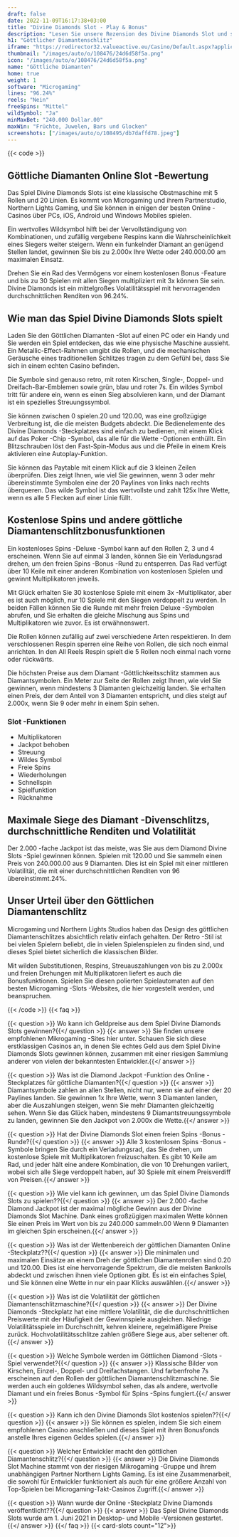 ```yaml
---
draft: false
date: 2022-11-09T16:17:38+03:00
title: "Divine Diamonds Slot - Play & Bonus"
description: "Lesen Sie unsere Rezension des Divine Diamonds Slot und sehen Sie, wie das Gameplay und die Funktionen funktionieren. Sie werden auch herausfinden, wo Sie es mit dem besten Casino -Bonus spielen können."
h1: "Göttlicher Diamantenschlitz"
iframe: "https://redirector32.valueactive.eu/Casino/Default.aspx?applicationid=4023&serverid=22620&gameid=divinediamonds&ul=en&variant=uat-demo&sext1=demo&sext2=demo&lobbyURL=http://www.microgaming.co.uk/games?pagesize=25&sortorder=Descending&sortfield=Release%20Date"
thumbnail: "/images/auto/o/108476/24d6d58f5a.png"
icon: "/images/auto/o/108476/24d6d58f5a.png"
name: "Göttliche Diamanten"
home: true
weight: 1
software: "Microgaming"
lines: "96.24%"
reels: "Nein"
freeSpins: "Mittel"
wildSymbol: "Ja"
minMaxBet: "240.000 Dollar.00"
maxWin: "Früchte, Juwelen, Bars und Glocken"
screenshots: ["/images/auto/o/108495/db7daffd78.jpeg"]
---
```


{{< code >}}<h2>Göttliche Diamanten Online Slot -Bewertung</h2><p>Das Spiel Divine Diamonds Slots ist eine klassische Obstmaschine mit 5 Rollen und 20 Linien. Es kommt von Microgaming und ihrem Partnerstudio, Northern Lights Gaming, und Sie können in einigen der besten Online -Casinos über PCs, iOS, Android und Windows Mobiles spielen.</p><p>Ein wertvolles Wildsymbol hilft bei der Vervollständigung von Kombinationen, und zufällig vergebene Respins kann die Wahrscheinlichkeit eines Siegers weiter steigern. Wenn ein funkelnder Diamant an genügend Stellen landet, gewinnen Sie bis zu 2.000x Ihre Wette oder 240.000.00 am maximalen Einsatz.</p><p>Drehen Sie ein Rad des Vermögens vor einem kostenlosen Bonus -Feature und bis zu 30 Spielen mit allen Siegen multipliziert mit 3x können Sie sein. Divine Diamonds ist ein mittelgroßes Volatilitätsspiel mit hervorragenden durchschnittlichen Renditen von 96.24%.</p><h2>Wie man das Spiel Divine Diamonds Slots spielt</h2><p>Laden Sie den Göttlichen Diamanten -Slot auf einen PC oder ein Handy und Sie werden ein Spiel entdecken, das wie eine physische Maschine aussieht. Ein Metallic-Effect-Rahmen umgibt die Rollen, und die mechanischen Geräusche eines traditionellen Schlitzes tragen zu dem Gefühl bei, dass Sie sich in einem echten Casino befinden.</p><p>Die Symbole sind genauso retro, mit roten Kirschen, Single-, Doppel- und Dreifach-Bar-Emblemen sowie grün, blau und roter 7s. Ein wildes Symbol tritt für andere ein, wenn es einen Sieg absolvieren kann, und der Diamant ist ein spezielles Streuungssymbol.</p><p>Sie können zwischen 0 spielen.20 und 120.00, was eine großzügige Verbreitung ist, die die meisten Budgets abdeckt. Die Bedienelemente des Divine Diamonds -Steckplatzes sind einfach zu bedienen, mit einem Klick auf das Poker -Chip -Symbol, das alle für die Wette -Optionen enthüllt. Ein Blitzschrauben löst den Fast-Spin-Modus aus und die Pfeile in einem Kreis aktivieren eine Autoplay-Funktion.</p><p>Sie können das Paytable mit einem Klick auf die 3 kleinen Zeilen überprüfen. Dies zeigt Ihnen, wie viel Sie gewinnen, wenn 3 oder mehr übereinstimmte Symbolen eine der 20 Paylines von links nach rechts überqueren. Das wilde Symbol ist das wertvollste und zahlt 125x Ihre Wette, wenn es alle 5 Flecken auf einer Linie füllt.</p><h2>Kostenlose Spins und andere göttliche Diamantenschlitzbonusfunktionen</h2><p>Ein kostenloses Spins -Deluxe -Symbol kann auf den Rollen 2, 3 und 4 erscheinen. Wenn Sie auf einmal 3 landen, können Sie ein Verladungsrad drehen, um den freien Spins -Bonus -Rund zu entsperren. Das Rad verfügt über 10 Keile mit einer anderen Kombination von kostenlosen Spielen und gewinnt Multiplikatoren jeweils.</p><p>Mit Glück erhalten Sie 30 kostenlose Spiele mit einem 3x -Multiplikator, aber es ist auch möglich, nur 10 Spiele mit den Siegen verdoppelt zu werden. In beiden Fällen können Sie die Runde mit mehr freien Deluxe -Symbolen abrufen, und Sie erhalten die gleiche Mischung aus Spins und Multiplikatoren wie zuvor. Es ist erwähnenswert.</p><p>Die Rollen können zufällig auf zwei verschiedene Arten respektieren. In dem verschlossenen Respin sperren eine Reihe von Rollen, die sich noch einmal anrichten. In den All Reels Respin spielt die 5 Rollen noch einmal nach vorne oder rückwärts.</p><p>Die höchsten Preise aus dem Diamant -Göttlichkeitsschlitz stammen aus Diamantsymbolen. Ein Meter zur Seite der Rollen zeigt Ihnen, wie viel Sie gewinnen, wenn mindestens 3 Diamanten gleichzeitig landen. Sie erhalten einen Preis, der dem Anteil von 3 Diamanten entspricht, und dies steigt auf 2.000x, wenn Sie 9 oder mehr in einem Spin sehen.</p><h3>
Slot -Funktionen</h3><ul>
<li></span>
Multiplikatoren</li>
<li></span>
Jackpot behoben</li>
<li></span>
Streuung</li>
<li></span>
Wildes Symbol</li>
<li></span>
Freie Spins</li>
<li></span>
Wiederholungen</li>
<li></span>
Schnellspin</li>
<li></span>
Spielfunktion</li>
<li></span>
Rücknahme</li></ul><h2>Maximale Siege des Diamant -Divenschlitzs, durchschnittliche Renditen und Volatilität</h2><p>Der 2.000 -fache Jackpot ist das meiste, was Sie aus dem Diamond Divine Slots -Spiel gewinnen können. Spielen mit 120.00 und Sie sammeln einen Preis von 240.000.00 aus 9 Diamanten. Dies ist ein Spiel mit einer mittleren Volatilität, die mit einer durchschnittlichen Renditen von 96 übereinstimmt.24%.</p><h2>Unser Urteil über den Göttlichen Diamantenschlitz</h2><p>Microgaming und Northern Lights Studios haben das Design des göttlichen Diamantenschlitzes absichtlich relativ einfach gehalten. Der Retro -Stil ist bei vielen Spielern beliebt, die in vielen Spielenspielen zu finden sind, und dieses Spiel bietet sicherlich die klassischen Bilder.</p><p>Mit wilden Substitutionen, Respins, Streuauszahlungen von bis zu 2.000x und freien Drehungen mit Multiplikatoren liefert es auch die Bonusfunktionen. Spielen Sie diesen polierten Spielautomaten auf den besten Microgaming -Slots -Websites, die hier vorgestellt werden, und beanspruchen.</p>
{{< /code >}}
{{< faq >}}

{{< question >}} Wo kann ich Geldpreise aus dem Spiel Divine Diamonds Slots gewinnen?{{</ question >}}
{{< answer >}} Sie finden unsere empfohlenen Mikrogaming -Sites hier unter. Schauen Sie sich diese erstklassigen Casinos an, in denen Sie echtes Geld aus dem Spiel Divine Diamonds Slots gewinnen können, zusammen mit einer riesigen Sammlung anderer von vielen der bekanntesten Entwickler.{{</ answer >}}

{{< question >}} Was ist die Diamond Jackpot -Funktion des Online -Steckplatzes für göttliche Diamanten?{{</ question >}}
{{< answer >}} Diamantsymbole zahlen an allen Stellen, nicht nur, wenn sie auf einer der 20 Paylines landen. Sie gewinnen 1x Ihre Wette, wenn 3 Diamanten landen, aber die Auszahlungen steigen, wenn Sie mehr Diamanten gleichzeitig sehen. Wenn Sie das Glück haben, mindestens 9 Diamantstreuungssymbole zu landen, gewinnen Sie den Jackpot von 2.000x die Wette.{{</ answer >}}

{{< question >}} Hat der Divine Diamonds Slot einen freien Spins -Bonus -Runde?{{</ question >}}
{{< answer >}} Alle 3 kostenlosen Spins -Bonus -Symbole bringen Sie durch ein Verladungsrad, das Sie drehen, um kostenlose Spiele mit Multiplikatoren freizuschalten. Es gibt 10 Keile am Rad, und jeder hält eine andere Kombination, die von 10 Drehungen variiert, wobei sich alle Siege verdoppelt haben, auf 30 Spiele mit einem Preisverdiff von Preisen.{{</ answer >}}

{{< question >}} Wie viel kann ich gewinnen, um das Spiel Divine Diamonds Slots zu spielen??{{</ question >}}
{{< answer >}} Der 2.000 -fache Diamond Jackpot ist der maximal mögliche Gewinn aus der Divine Diamonds Slot Machine. Dank eines großzügigen maximalen Wette können Sie einen Preis im Wert von bis zu 240.000 sammeln.00 Wenn 9 Diamanten im gleichen Spin erscheinen.{{</ answer >}}

{{< question >}} Was ist der Wettenbereich der göttlichen Diamanten Online -Steckplatz??{{</ question >}}
{{< answer >}} Die minimalen und maximalen Einsätze an einem Dreh der göttlichen Diamantenrollen sind 0.20 und 120.00. Dies ist eine hervorragende Spektrum, die die meisten Bankrolls abdeckt und zwischen ihnen viele Optionen gibt. Es ist ein einfaches Spiel, und Sie können eine Wette in nur ein paar Klicks auswählen.{{</ answer >}}

{{< question >}} Was ist die Volatilität der göttlichen Diamantenschlitzmaschine?{{</ question >}}
{{< answer >}} Der Divine Diamonds -Steckplatz hat eine mittlere Volatilität, die die durchschnittlichen Preiswerte mit der Häufigkeit der Gewinnspiele ausgleichen. Niedrige Volatilitätsspiele im Durchschnitt, kehren kleinere, regelmäßigere Preise zurück. Hochvolatilitätsschlitze zahlen größere Siege aus, aber seltener oft.{{</ answer >}}

{{< question >}} Welche Symbole werden im Göttlichen Diamond -Slots -Spiel verwendet?{{</ question >}}
{{< answer >}} Klassische Bilder von Kirschen, Einzel-, Doppel- und Dreifachstangen. Und farbenfrohe 7s erscheinen auf den Rollen der göttlichen Diamantenschlitzmaschine. Sie werden auch ein goldenes Wildsymbol sehen, das als andere, wertvolle Diamant und ein freies Bonus -Symbol für Spins -Spins fungiert.{{</ answer >}}

{{< question >}} Kann ich den Divine Diamonds Slot kostenlos spielen??{{</ question >}}
{{< answer >}} Sie können es spielen, indem Sie sich einem empfohlenen Casino anschließen und dieses Spiel mit ihren Bonusfonds anstelle Ihres eigenen Geldes spielen.{{</ answer >}}

{{< question >}} Welcher Entwickler macht den göttlichen Diamantenschlitz?{{</ question >}}
{{< answer >}} Die Divine Diamonds Slot Machine stammt von der riesigen Mikrogaming -Gruppe und ihrem unabhängigen Partner Northern Lights Gaming. Es ist eine Zusammenarbeit, die sowohl für Entwickler funktioniert als auch für eine größere Anzahl von Top-Spielen bei Microgaming-Takt-Casinos Zugriff.{{</ answer >}}

{{< question >}} Wann wurde der Online -Steckplatz Divine Diamonds veröffentlicht??{{</ question >}}
{{< answer >}} Das Spiel Divine Diamonds Slots wurde am 1. Juni 2021 in Desktop- und Mobile -Versionen gestartet.{{</ answer >}}
{{</ faq >}}
{{< card-slots count="12">}}